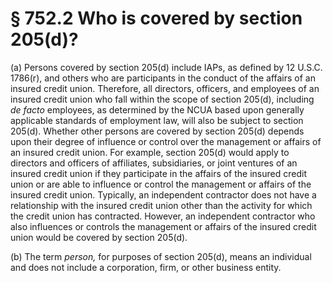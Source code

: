 # § 752.2   Who is covered by section 205(d)?

(a) Persons covered by section 205(d) include IAPs, as defined by 12 U.S.C. 1786(r), and others who are participants in the conduct of the affairs of an insured credit union. Therefore, all directors, officers, and employees of an insured credit union who fall within the scope of section 205(d), including *de facto* employees, as determined by the NCUA based upon generally applicable standards of employment law, will also be subject to section 205(d). Whether other persons are covered by section 205(d) depends upon their degree of influence or control over the management or affairs of an insured credit union. For example, section 205(d) would apply to directors and officers of affiliates, subsidiaries, or joint ventures of an insured credit union if they participate in the affairs of the insured credit union or are able to influence or control the management or affairs of the insured credit union. Typically, an independent contractor does not have a relationship with the insured credit union other than the activity for which the credit union has contracted. However, an independent contractor who also influences or controls the management or affairs of the insured credit union would be covered by section 205(d).


(b) The term *person,* for purposes of section 205(d), means an individual and does not include a corporation, firm, or other business entity.






